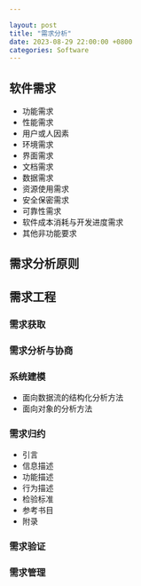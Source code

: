 ```yaml
---

layout: post 
title: "需求分析" 
date: 2023-08-29 22:00:00 +0800
categories: Software
---
```


## 软件需求

* 功能需求
* 性能需求
* 用户或人因素
* 环境需求
* 界面需求
* 文档需求
* 数据需求
* 资源使用需求
* 安全保密需求
* 可靠性需求
* 软件成本消耗与开发进度需求
* 其他非功能要求 

## 需求分析原则

## 需求工程
### 需求获取
### 需求分析与协商
### 系统建模

* 面向数据流的结构化分析方法
* 面向对象的分析方法
  
### 需求归约

* 引言
* 信息描述
* 功能描述
* 行为描述
* 检验标准
* 参考书目
* 附录


### 需求验证
### 需求管理
